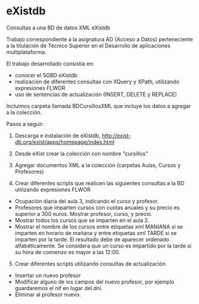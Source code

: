 # eXistdb
Consultas a una BD de datos XML eXistdb

Trabajo correspondiente a la asignatura AD (Acceso a Datos) perteneciente a la titulación de Técnico Superior en el Desarrollo de aplicaciones multiplataforma.

El trabajo desarrollado consistía en:

- conocer el SGBD eXistdb
- realización de diferentes consultas con XQuery y XPath, utilizando expresiones FLWOR
- uso de sentencias de actualización (INSERT, DELETE y REPLACE)

Incluimos carpeta llamada BDCursillosXML que incluye los datos a agregar a la colección.

Pasos a seguir:

1. Descarga e instalación de eXistdb, http://exist-db.org/exist/apps/homepage/index.html

2. Desde eXist crear la colección con nombre "cursillos"

3. Agregar documentos XML a la colección (carpetas Aulas, Cursos y Profesores)

4. Crear diferentes scripts que realicen las siguientes consultas a la BD utilizando expresiones FLWOR

- Ocupación diaria del aula 3, indicando el curso y profesor.
- Profesores que imparten cursos con cuotas anuales y su precio es superior a 300 euros. Mostrar profesor, curso, y precio.
- Mostrar todos los cursos que se imparten en el aula 2.
- Mostrar el nombre de los cursos entre etiquetas xml MANIANA si se imparten en horario de mañana y entre etiquetas xml TARDE si se      imparten por la tarde. El resultado debe de aparecer ordenado alfabéticamente. Se considera que un curso es impartido por la tarde si su hora de comienzo es mayor a las 12:00.

5. Crear diferentes scripts utilizando consultas de actualización

- Insertar un nuevo profesor
- Modificar alguno de los campos del nuevo profesor, por ejemplo guardaremos el nif en lugar del dni.
- Eliminar al profesor nuevo.
